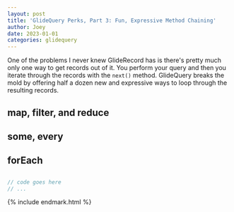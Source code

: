 ```yaml
---
layout: post
title: 'GlideQuery Perks, Part 3: Fun, Expressive Method Chaining'
author: Joey
date: 2023-01-01
categories: glidequery
---
```


One of the problems I never knew GlideRecord has is there's pretty much only one way to get records out of it. You perform your query and then you iterate through the records with the `next()` method. GlideQuery breaks the mold by offering half a dozen new and expressive ways to loop through the resulting records.

## map, filter, and reduce

## some, every

## forEach

## 


~~~ javascript
// code goes here
// ...
~~~





{% include endmark.html %}

